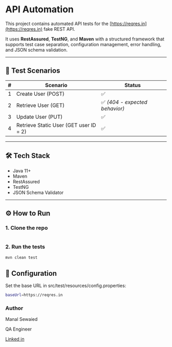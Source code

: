 # API Automation

This project contains automated API tests for the [https://reqres.in](https://reqres.in) fake REST API.

It uses **RestAssured**, **TestNG**, and **Maven** with a structured framework that supports test case separation, configuration management, error handling, and JSON schema validation.

---

## 🧪 Test Scenarios

| # | Scenario | Status |
|---|----------|--------|
| 1 | Create User (POST) | ✅ |
| 2 | Retrieve User (GET) | ✅ *(404 - expected behavior)* |
| 3 | Update User (PUT) | ✅ |
| 4 | Retrieve Static User (GET user ID = 2) | ✅ |

---

## 🛠️ Tech Stack

- Java 11+
- Maven
- RestAssured
- TestNG
- JSON Schema Validator

---

## ⚙️ How to Run

### 1. Clone the repo
```bash

```
### 2. Run the tests

```bash
mvn clean test
```
## 🔧 Configuration

Set the base URL in src/test/resources/config.properties:


```bash
baseUrl=https://reqres.in
```

###  Author
Manal Sewaied

QA Engineer
 
[Linked in](https://www.linkedin.com/in/manal-sewaied-76bb18216/)